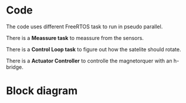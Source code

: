 # Code 
The code uses different FreeRTOS task to run in pseudo parallel.

There is a **Meassure task** to meassure from the sensors.

There is a **Control Loop task** to figure out how the satelite should rotate.

There is a **Actuator Controller** to controlle the magnetorquer with an h-bridge.

# Block diagram

